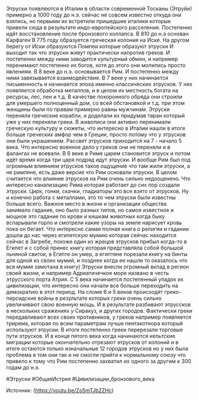 Этруски появляются в Италии в области современной Тосканы (Этруйи) примерно а 1000 году до н.э.  сейчас не совсем известно откуда они взялись, но первыми их встретили пришедшие италики которые привели сюда в результате индо-европейского расселения. Постепенно идёт восстановление после бронзового коллапса. 
В 810 до н.э основан Карфаген
В 775 году образуется греческая колония на Иске.
На другом берегу от Иски образуются Помпеи которые образуют этруски И выходит так что этруски живут практически напротив греков. И постепенно между ними заводится культурный обмен, и например перенимают постепенно их богов, хотя до этого они молились просто явлениям. В 8 веке до н.э. основывается Рим. И постепенно между ними завязывается взаимодействие. В 7 веке у них начинается письменность и начинается эпоха именно классических этрусков. У них появляется обработка металлов, и в целом их местность богата на ресурсы, лес, лен и т.д. 
В качестве похоронного обряда они строили для умершего полноценный дом, со всей обстановкой и т.д. при этом женщины были по правам примерно равны мужчинам.
Этруски переняли греческие корабли, и доделали их придумав таран который уже у них переняли греки.
В живописи они активно перенимали греческую культуру и сюжеты, что интересно в Италии нашли в итоге больше греческих амфор чем в Греции, просто потому что у этрусков они были украшением.
Рассвет этрусков приходится на 7 - начало 5 века. 
Что интересно военное дело у греков они не переняли и в фалангах не воевали.
В 6 веке в Риме царем становится этруск и потом идёт время когда три царя подряд идут этруски.
И вообще Рим был под огромным влиянием этрусков такое ощущение что там жили этруски, а не римляне, есть даже версия что Рим основали этруски. В целом считается что влияние этрусков на Рим очень сильно недооценено. Что интересно канализацию Рима которая работает до сих пор создали этруски. Цирк, гонки, скачки, гладиаторы это все взято от этрусков. Ну и конечно работа с металлами, это то чем этруски были известны больше всего. 
Важное место в жизни и организации общества занимало гадание, оно было разных типов, но самое известное и мощное это гадание по крови и кишкам животных когда быку вспарывали горло и смотрели какие узоры на земле нарисует кровь пока он бегает. Что интересно самая полная книга о религии и гадании дошла до нас через египетскую мумию которая сейчас находится сейчас в Загребе, похоже один из жрецов этрусков прибыл когда-то в Египет и с собой принес книгу которая представляла собой большой льняной свиток, в Египте он умер, а египтяне порезали книгу на бинты для одной из своих мумий, и позднее когда ее нашли то оказалось что вся мумия замотана в книгу) 
Этруски внесли огромный вклад в регион своей жизни, и например Адриатичечкое море названо в честь этрусского порта Атрия. 
С 5 века начинается постепенный упадок их цивилизации, что интересно они начали все больше переходить на демократию в этот период.
На сломе 6 и 5 веков происходят греко-персидские войны в результате которых греки очень сильно увеличивают свою военную мощь. И в результате разбивают этруссков в нескольких сражениях у Сиракуз, и других городов. Фактически греки передавливают всех своих противников, у греков например появляется трирема, которая по всем параметрам лучше пентакотнора который используют этруски. В итоге постепенно греки перерезали торговые пути этрусков. И в конце пятого века когда начинаются кельтские миграции которые окончательно отрезают этрусков от колоний и в итоге остаются только изначальные 12 городов этрусков но у них была проблема в том они так и не смогли прийти к нормальному союзу что привело к тому что Рим постепенно захватил их одного за другим к 300 годам до н.э.

#Этруски #ОбщаяИстрия #Цивилизации_бронзового_века 

Источник: (https://youtu.be/Zo5mTJb2ZHc)